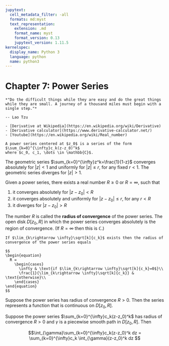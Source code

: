 ```yaml
---
jupytext:
  cell_metadata_filter: -all
  formats: md:myst
  text_representation:
    extension: .md
    format_name: myst
    format_version: 0.13
    jupytext_version: 1.11.5
kernelspec:
  display_name: Python 3
  language: python
  name: python3
---
```


# Chapter 7: Power Series

```{epigraph}
*"Do the difficult things while they are easy and do the great things while they are small. A journey of a thousand miles must begin with a single step."*

-- Lao Tzu
```

```{seealso}
- [Derivative at Wikipedia](https://en.wikipedia.org/wiki/Derivative)
- [Derivative calculator](https://www.derivative-calculator.net/)
- [Youtube](https://en.wikipedia.org/wiki/Real_number) 
```

````{prf:definition}
A power series centered at $z_0$ is a series of the form $\sum_{k=0}^{\infty}c_k(z-z_0)^k$
where $c_0, c_1, \dots \in \mathbb{C}$.
````
The geometric series $\sum_{k=0}^{\infty}z^k=\frac{1}{1-z}$ converges absolutely for $|z| < 1$ and uniformly for $|z|\le r$, for any fixed $r < 1$. The geometric series diverges for $|z|>1$.

Given a power series, there exists a real number $R\ge 0$ or $R = \infty$, such
that
1. it converges absolutely for $|z- z_0| < R$
2. it converges absolutely and uniformly for $|z - z_0|\le r$, for any $r < R$
3. it diverges for $|z-z_0| > R$

The number $R$ is called the **radius of convergence** of the power series. The open disk $D[z_0, R]$ in which the power series converges absolutely is the region of convergence. (If $R = \infty$ then this is $\mathbb{C}$.)

````{prf:theorem}
If $\lim_{k\rightarrow \infty}\sqrt[k]{c_k}$ exists then the radius of convergence of the power series equals 

$$
\begin{equation}
  R =
    \begin{cases}
      \infty & \text{if $\lim_{k\rightarrow \infty}\sqrt[k]{c_k}=0$}\\
      \frac{1}{\lim_{k\rightarrow \infty}\sqrt[k]{c_k}} & \text{otherwise}\\
    \end{cases}       
\end{equation}
$$
````
Suppose the power series has radius of convergence $R > 0$. Then the series represents a function that is continuous on $D[z_0, R]$.

Suppose the power series $\sum_{k=0}^{\infty}c_k(z-z_0)^k$ has radius of convergence $R > 0$ and $\gamma$ is a piecewise smooth path in $D[z_0, R]$. Then

$$\int_{\gamma}\sum_{k=0}^{\infty}c_k(z-z_0)^k dz = \sum_{k=0}^{\infty}c_k \int_{\gamma}(z-z_0)^k dz $$